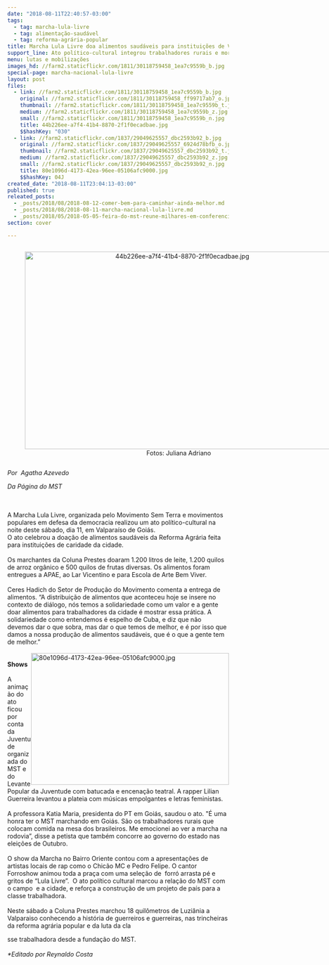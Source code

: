 ```yaml
---
date: "2018-08-11T22:40:57-03:00"
tags:
  - tag: marcha-lula-livre
  - tag: alimentação-saudável
  - tag: reforma-agrária-popular
title: Marcha Lula Livre doa alimentos saudáveis para instituições de Valparaíso
support_line: Ato político-cultural integrou trabalhadores rurais e moradores da cidade goiana
menu: lutas e mobilizações
images_hd: //farm2.staticflickr.com/1811/30118759458_1ea7c9559b_b.jpg
special-page: marcha-nacional-lula-livre
layout: post
files:
  - link: //farm2.staticflickr.com/1811/30118759458_1ea7c9559b_b.jpg
    original: //farm2.staticflickr.com/1811/30118759458_ff99717ab7_o.jpg
    thumbnail: //farm2.staticflickr.com/1811/30118759458_1ea7c9559b_t.jpg
    medium: //farm2.staticflickr.com/1811/30118759458_1ea7c9559b_z.jpg
    small: //farm2.staticflickr.com/1811/30118759458_1ea7c9559b_n.jpg
    title: 44b226ee-a7f4-41b4-8870-2f1f0ecadbae.jpg
    $$hashKey: "030"
  - link: //farm2.staticflickr.com/1837/29049625557_dbc2593b92_b.jpg
    original: //farm2.staticflickr.com/1837/29049625557_6924d78bfb_o.jpg
    thumbnail: //farm2.staticflickr.com/1837/29049625557_dbc2593b92_t.jpg
    medium: //farm2.staticflickr.com/1837/29049625557_dbc2593b92_z.jpg
    small: //farm2.staticflickr.com/1837/29049625557_dbc2593b92_n.jpg
    title: 80e1096d-4173-42ea-96ee-05106afc9000.jpg
    $$hashKey: 04J
created_date: "2018-08-11T23:04:13-03:00"
published: true
releated_posts:
  - _posts/2018/08/2018-08-12-comer-bem-para-caminhar-ainda-melhor.md
  - _posts/2018/08/2018-08-11-marcha-nacional-lula-livre.md
  - _posts/2018/05/2018-05-05-feira-do-mst-reune-milhares-em-conferencia-sobre-alimentacao-saudavel.md
section: cover

---
```

<div style="text-align:center">
<figure class="image" style="display:inline-block"><img alt="44b226ee-a7f4-41b4-8870-2f1f0ecadbae.jpg" height="450" src="//farm2.staticflickr.com/1811/30118759458_1ea7c9559b_b.jpg" width="700" />
<figcaption>Fotos: Juliana Adriano</figcaption>
</figure>
</div>

<p><em>Por&nbsp; Agatha Azevedo&nbsp;&nbsp;</em></p>

<p><em>Da P&aacute;gina do MST</em><br />
&nbsp;</p>

<p><br />
A Marcha Lula Livre, organizada pelo Movimento Sem Terra e movimentos populares em defesa da democracia realizou um ato pol&iacute;tico-cultural na noite deste s&aacute;bado, dia 11, em Valpara&iacute;so de Goi&aacute;s.<br />
O ato celebrou a doa&ccedil;&atilde;o de alimentos saud&aacute;veis da Reforma Agr&aacute;ria feita para institui&ccedil;&otilde;es de caridade da cidade.&nbsp;<br />
<br />
Os marchantes da Coluna Prestes doaram 1.200 litros de leite, 1.200 quilos de arroz org&acirc;nico e 500 quilos de frutas diversas. Os alimentos foram entregues a APAE, ao Lar Vicentino e para Escola de Arte Bem Viver.&nbsp;<br />
<br />
Ceres Hadich do Setor de Produ&ccedil;&atilde;o do Movimento comenta a entrega de alimentos. &ldquo;A distribui&ccedil;&atilde;o de alimentos que aconteceu hoje se insere no contexto de di&aacute;logo, n&oacute;s temos a solidariedade como um valor e a gente doar alimentos para trabalhadores da cidade &eacute; mostrar essa pr&aacute;tica. A solidariedade como entendemos &eacute; espelho de Cuba, e diz que n&atilde;o devemos dar o que sobra, mas dar o que temos&nbsp;de melhor, e &eacute; por isso que damos a nossa produ&ccedil;&atilde;o de alimentos saud&aacute;veis, que &eacute; o que a gente tem de melhor.&rdquo;&nbsp;&nbsp;<br />
<br />
<img alt="80e1096d-4173-42ea-96ee-05106afc9000.jpg" height="300" src="//farm2.staticflickr.com/1837/29049625557_dbc2593b92_b.jpg" style="float:right" width="450" /><br />
<strong>Shows</strong><br />
<br />
A anima&ccedil;&atilde;o do ato ficou por conta da Juventude organizada do MST e do Levante Popular da Juventude com batucada e encena&ccedil;&atilde;o teatral. A rapper Lilian Guerreira levantou a plateia com m&uacute;sicas empolgantes e letras feministas.&nbsp;<br />
<br />
A professora Katia Maria, presidenta do PT em Goi&aacute;s, saudou o ato. &quot;&Eacute; uma honra ter o MST marchando em Goi&aacute;s. S&atilde;o os trabalhadores rurais que colocam comida na mesa dos brasileiros. Me emocionei ao ver a marcha na rodovia&rdquo;, disse a petista que tamb&eacute;m concorre ao governo do estado nas elei&ccedil;&otilde;es de Outubro.<br />
<br />
O show da Marcha no Bairro Oriente contou com a apresenta&ccedil;&otilde;es de artistas locais de rap como o Chic&atilde;o MC e Pedro Felipe. O cantor Forroshow animou toda a pra&ccedil;a com uma sele&ccedil;&atilde;o de&nbsp; forr&oacute; arrasta p&eacute; e gritos de &ldquo;Lula Livre&rdquo;.&nbsp; O ato pol&iacute;tico cultural marcou a rela&ccedil;&atilde;o do MST com o campo&nbsp; e a cidade, e refor&ccedil;a a constru&ccedil;&atilde;o de um projeto de pa&iacute;s para a classe trabalhadora.&nbsp;<br />
<br />
Neste s&aacute;bado a Coluna Prestes marchou 18 quil&ocirc;metros de Luzi&acirc;nia a Valparaiso conhecendo a hist&oacute;ria de guerreiros e guerreiras, nas trincheiras da reforma agr&aacute;ria popular e da luta da cla</p>

<p>sse trabalhadora desde a funda&ccedil;&atilde;o do MST.&nbsp;<br />
<br />
<em>*Editado por Reynaldo Costa</em></p>
